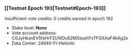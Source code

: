 ### [[Testnet Epoch 193|Testnet#Epoch-193]]
insufficient vote credits: 0 credits earned in epoch 192
* Stake level: **None**
* Vote account address: CGJyHksnEV5fsHrFZUWDu62MGtuohYxTFGXAaF4kAg2e
* Data Center: 24940-FI-Helsinki